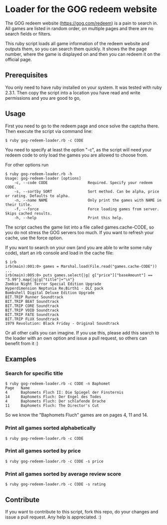 # Loader for the GOG redeem website

The GOG redeem website (https://gog.com/redeem) is a pain to search in.
All games are listed in random order, on multiple pages and there are no search fields or filters.

This ruby script loads all game information of the redeem website and outputs them, so you can search them quickly.
It shows the the page number, where the game is displayed on and then you can redeem it on the official page.

## Prerequisites

You only need to have ruby installed on your system. It was tested with ruby 2.3.1.
Then copy the script into a location you have read and write permissions and you are good to go,

## Usage

First you need to go to the redeem page and once solve the captcha there.
Then execute the script via command line:

```
$ ruby gog-redeem-loader.rb -c CODE
```

You need to specify at least the option "-c", as the script will need your redeem code to only load the games you are allowed to choose from.

For other options run
```
$ ruby gog-redeem-loader.rb -h
Usage: gog-redeem-loader [options]
    -c, --code CODE                  Required. Specify your redeem CODE.
    -s, --sortby SORT                Sort method. Can be alpha, price or rating. Defaults to alpha.
    -n, --name NAME                  Only print the games with NAME in their title.
    -f, --force                      Force loading games from server. Skips cached results.
    -h, --help                       Print this help.
```
The script caches the game list into a file called games.cache-CODE, so you do not stress the GOG servers too much.
If you want to refresh your cache, use the force option.

If you want to search on your own (and you are able to write some ruby code), start an irb console and load in the cache file:

```
$ irb
irb(main):001:0> games = Marshal.load(File.read("games.cache-CODE"))
...
irb(main):005:0> puts games.select{|g| g["price"]["baseAmount"] == "5.99"}.map{|g|g["title"]+"\n"}
Zombie Night Terror Special Edition Upgrade
Hyperdimension Neptunia Re;Birth1 - DLC pack
Bombshell Digital Deluxe Edition Upgrade
BIT.TRIP Runner Soundtrack
BIT.TRIP BEAT Soundtrack
BIT.TRIP CORE Soundtrack
BIT.TRIP VOID Soundtrack
BIT.TRIP FATE Soundtrack
BIT.TRIP FLUX Soundtrack
1979 Revolution: Black Friday - Original Soundtrack
```
Or all other calls you can imagine. If you use this, please add this search to the loader with an own option and issue a pull request, so others can benefit from it :)

## Examples

### Search for specific title

```
$ ruby gog-redeem-loader.rb -c CODE -n Baphomet
Page   Name
4      Baphomets Fluch II: Die Spiegel der Finsternis 
14     Baphomets Fluch: Der Engel des Todes 
4      Baphomets Fluch: Der schlafende Drache 
11     Baphomets Fluch: The Director's Cut 
```

So we know the "Baphomets Fluch" games are on pages 4, 11 and 14.

### Print all games sorted alphabetically
```
$ ruby gog-redeem-loader.rb -c CODE
```

### Print all games sorted by price
```
$ ruby gog-redeem-loader.rb -c CODE -s price
```

### Print all games sorted by average review score
```
$ ruby gog-redeem-loader.rb -c CODE -s rating
```

## Contribute

If you want to contribute to this script, fork this repo, do your changes and issue a pull request. Any help is appreciated. :)
